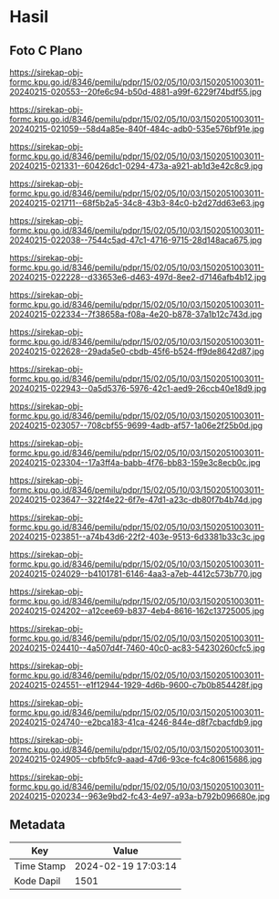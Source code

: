 # Hasil

## Foto C Plano

https://sirekap-obj-formc.kpu.go.id/8346/pemilu/pdpr/15/02/05/10/03/1502051003011-20240215-020553--20fe6c94-b50d-4881-a99f-6229f74bdf55.jpg

https://sirekap-obj-formc.kpu.go.id/8346/pemilu/pdpr/15/02/05/10/03/1502051003011-20240215-021059--58d4a85e-840f-484c-adb0-535e576bf91e.jpg

https://sirekap-obj-formc.kpu.go.id/8346/pemilu/pdpr/15/02/05/10/03/1502051003011-20240215-021331--60426dc1-0294-473a-a921-ab1d3e42c8c9.jpg

https://sirekap-obj-formc.kpu.go.id/8346/pemilu/pdpr/15/02/05/10/03/1502051003011-20240215-021711--68f5b2a5-34c8-43b3-84c0-b2d27dd63e63.jpg

https://sirekap-obj-formc.kpu.go.id/8346/pemilu/pdpr/15/02/05/10/03/1502051003011-20240215-022038--7544c5ad-47c1-4716-9715-28d148aca675.jpg

https://sirekap-obj-formc.kpu.go.id/8346/pemilu/pdpr/15/02/05/10/03/1502051003011-20240215-022228--d33653e6-d463-497d-8ee2-d7146afb4b12.jpg

https://sirekap-obj-formc.kpu.go.id/8346/pemilu/pdpr/15/02/05/10/03/1502051003011-20240215-022334--7f38658a-f08a-4e20-b878-37a1b12c743d.jpg

https://sirekap-obj-formc.kpu.go.id/8346/pemilu/pdpr/15/02/05/10/03/1502051003011-20240215-022628--29ada5e0-cbdb-45f6-b524-ff9de8642d87.jpg

https://sirekap-obj-formc.kpu.go.id/8346/pemilu/pdpr/15/02/05/10/03/1502051003011-20240215-022943--0a5d5376-5976-42c1-aed9-26ccb40e18d9.jpg

https://sirekap-obj-formc.kpu.go.id/8346/pemilu/pdpr/15/02/05/10/03/1502051003011-20240215-023057--708cbf55-9699-4adb-af57-1a06e2f25b0d.jpg

https://sirekap-obj-formc.kpu.go.id/8346/pemilu/pdpr/15/02/05/10/03/1502051003011-20240215-023304--17a3ff4a-babb-4f76-bb83-159e3c8ecb0c.jpg

https://sirekap-obj-formc.kpu.go.id/8346/pemilu/pdpr/15/02/05/10/03/1502051003011-20240215-023647--322f4e22-6f7e-47d1-a23c-db80f7b4b74d.jpg

https://sirekap-obj-formc.kpu.go.id/8346/pemilu/pdpr/15/02/05/10/03/1502051003011-20240215-023851--a74b43d6-22f2-403e-9513-6d3381b33c3c.jpg

https://sirekap-obj-formc.kpu.go.id/8346/pemilu/pdpr/15/02/05/10/03/1502051003011-20240215-024029--b4101781-6146-4aa3-a7eb-4412c573b770.jpg

https://sirekap-obj-formc.kpu.go.id/8346/pemilu/pdpr/15/02/05/10/03/1502051003011-20240215-024202--a12cee69-b837-4eb4-8616-162c13725005.jpg

https://sirekap-obj-formc.kpu.go.id/8346/pemilu/pdpr/15/02/05/10/03/1502051003011-20240215-024410--4a507d4f-7460-40c0-ac83-54230260cfc5.jpg

https://sirekap-obj-formc.kpu.go.id/8346/pemilu/pdpr/15/02/05/10/03/1502051003011-20240215-024551--e1f12944-1929-4d6b-9600-c7b0b854428f.jpg

https://sirekap-obj-formc.kpu.go.id/8346/pemilu/pdpr/15/02/05/10/03/1502051003011-20240215-024740--e2bca183-41ca-4246-844e-d8f7cbacfdb9.jpg

https://sirekap-obj-formc.kpu.go.id/8346/pemilu/pdpr/15/02/05/10/03/1502051003011-20240215-024905--cbfb5fc9-aaad-47d6-93ce-fc4c80615686.jpg

https://sirekap-obj-formc.kpu.go.id/8346/pemilu/pdpr/15/02/05/10/03/1502051003011-20240215-020234--963e9bd2-fc43-4e97-a93a-b792b096680e.jpg


## Metadata

| Key        | Value               |
| ---------- | ------------------- |
| Time Stamp | 2024-02-19 17:03:14 |
| Kode Dapil | 1501                |



